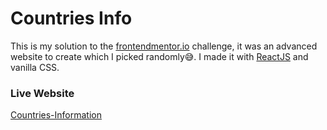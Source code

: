 # Countries Info

This is my solution to the [frontendmentor.io](https://www.frontendmentor.io/challenges/rest-countries-api-with-color-theme-switcher-5cacc469fec04111f7b848ca "rest-countries-api-wit-color-theme-switcher - frontendmentor.io") challenge, it was an advanced website to create which I picked randomly😅. I made it with [ReactJS](https://github.com/facebook/react/) and vanilla CSS.

### Live Website
[Countries-Information](https://akam-countries-information.netlify.com/)
